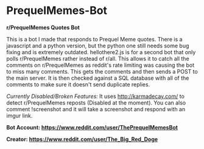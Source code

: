 # PrequelMemes-Bot
**r/PrequelMemes Quotes Bot**

This is a bot I made that responds to Prequel Meme quotes.  There is a javascript and a python version, but the python one still needs some bug fixing and is extremely outdated. hellothere2.js is for a second bot that only polls r/PrequelMemes rather instead of r/all.  This allows it to catch all the comments on r/PrequelMemes as reddit's rate limiting was causing the bot to miss many comments.  This gets the comments and then sends a POST to the main server.  It is then checked against a SQL database with all of the comments to make sure it doesn't send duplicate replies.

*Currently Disabled/Broken Features:*
It uses http://karmadecay.com/ to detect r/PrequelMemes reposts (Disabled at the moment). You can also comment !screenshot and it will take a screenshot and respond with an imgur link.

**Bot Account: https://www.reddit.com/user/ThePrequelMemesBot**

**Creator: https://www.reddit.com/user/The_Big_Red_Doge**

